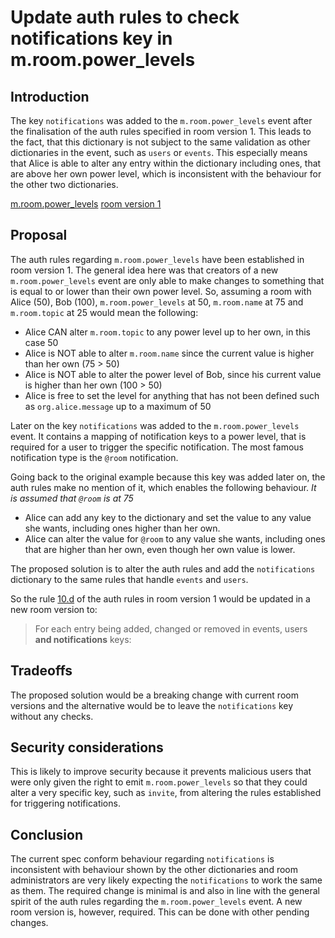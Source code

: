 # Update auth rules to check notifications key in m.room.power_levels

## Introduction

The key `notifications` was added to the `m.room.power_levels` event after the
finalisation of the auth rules specified in room version 1. This leads to the
fact, that this dictionary is not subject to the same validation as other
dictionaries in the event, such as `users` or `events`. This especially means
that Alice is able to alter any entry within the dictionary including ones,
that are above her own power level, which is inconsistent with the behaviour
for the other two dictionaries.

[m.room.power_levels](https://matrix.org/docs/spec/client_server/r0.5.0#m-room-power-levels)
[room version 1](https://matrix.org/docs/spec/rooms/v1)

## Proposal

The auth rules regarding `m.room.power_levels` have been established in room
version 1. The general idea here was that creators of a new `m.room.power_levels`
event are only able to make changes to something that is equal to or lower than
their own power level.
So, assuming a room with Alice (50), Bob (100), `m.room.power_levels` at 50,
`m.room.name` at 75 and `m.room.topic` at 25 would mean the following:

* Alice CAN alter `m.room.topic` to any power level up to her own, in this case 50
* Alice is NOT able to alter `m.room.name` since the current value is higher than
her own (75 > 50)
* Alice is NOT able to alter the power level of Bob, since his current value is
higher than her own (100 > 50)
* Alice is free to set the level for anything that has not been defined such as
`org.alice.message` up to a maximum of 50

Later on the key `notifications` was added to the `m.room.power_levels` event.
It contains a mapping of notification keys to a power level, that is required
for a user to trigger the specific notification. The most famous notification
type is the `@room` notification.

Going back to the original example because this key was added later on, the auth
rules make no mention of it, which enables the following behaviour. *It is assumed
that `@room` is at 75*

* Alice can add any key to the dictionary and set the value to any value she wants,
including ones higher than her own.
* Alice can alter the value for `@room` to any value she wants, including ones that
are higher than her own, even though her own value is lower.

The proposed solution is to alter the auth rules and add the `notifications` dictionary
to the same rules that handle `events` and `users`.

So the rule [10.d](https://matrix.org/docs/spec/rooms/v1.html) of the auth rules in
room version 1 would be updated in a new room version to:


> For each entry being added, changed or removed in events, users __and notifications__
>keys:


## Tradeoffs

The proposed solution would be a breaking change with current room versions and
the alternative would be to leave the `notifications` key without any checks.

## Security considerations

This is likely to improve security because it prevents malicious users that were
only given the right to emit `m.room.power_levels` so that they could alter a very
specific key, such as `invite`, from altering the rules established for triggering
notifications.

## Conclusion

The current spec conform behaviour regarding `notifications` is inconsistent with
behaviour shown by the other dictionaries and room administrators are very likely
expecting the `notifications` to work the same as them. The required change is minimal
is and also in line with the general spirit of the auth rules regarding the
`m.room.power_levels` event. A new room version is, however, required. This can be
done with other pending changes.
